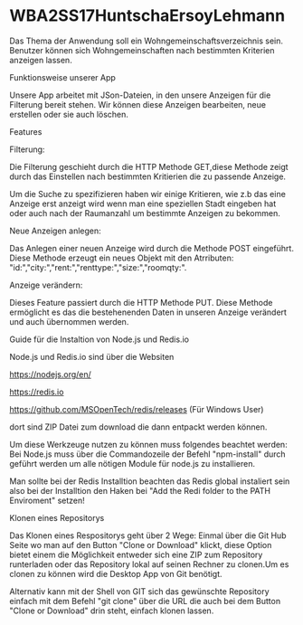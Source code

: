 # WBA2SS17HuntschaErsoyLehmann

Das Thema der Anwendung soll ein Wohngemeinschaftsverzeichnis sein. Benutzer können sich Wohngemeinschaften nach bestimmten Kriterien anzeigen lassen. 

Funktionsweise unserer App

Unsere App arbeitet mit JSon-Dateien, in den unsere Anzeigen für die Filterung bereit stehen. Wir können diese Anzeigen bearbeiten, neue erstellen oder sie auch löschen. 

Features 

Filterung:

Die Filterung geschieht durch die HTTP Methode GET,diese Methode zeigt durch das Einstellen nach bestimmten Kritierien die zu passende Anzeige.

Um die Suche zu spezifizieren haben wir einige Kritieren, wie z.b das eine Anzeige erst anzeigt wird wenn man eine speziellen Stadt eingeben hat oder auch nach der Raumanzahl um bestimmte Anzeigen zu bekommen.

Neue Anzeigen anlegen:

Das Anlegen einer neuen  Anzeige wird durch die Methode POST eingeführt. Diese Methode erzeugt ein neues Objekt mit den Atrributen: "id:","city:","rent:","renttype:","size:","roomqty:".

Anzeige verändern:

Dieses Feature passiert durch die HTTP Methode PUT. Diese Methode ermöglicht es das die bestehenenden Daten in unseren Anzeige verändert und auch übernommen werden. 


Guide für die Instaltion von Node.js und Redis.io 

Node.js und Redis.io sind über die Websiten 

https://nodejs.org/en/ 

https://redis.io 

https://github.com/MSOpenTech/redis/releases (Für Windows User)

dort sind ZIP Datei zum download die dann entpackt werden können.

Um diese Werkzeuge nutzen zu können muss folgendes beachtet werden: Bei Node.js muss über die Commandozeile der Befehl "npm-install" durch geführt werden um alle nötigen Module für node.js zu installieren. 

Man sollte bei der Redis Installtion beachten das Redis global instaliert sein also bei der Installtion den Haken bei "Add the Redi folder to the PATH Enviroment" setzen!


Klonen eines Repositorys

Das Klonen eines Respositorys geht über 2 Wege: 
Einmal über die Git Hub Seite wo man auf den Button "Clone or Download" klickt, diese Option bietet einem die Möglichkeit entweder sich eine ZIP zum Repository runterladen oder das Repository lokal auf seinen Rechner zu clonen.Um es clonen zu können wird die Desktop App von Git benötigt.


Alternativ kann mit der Shell von GIT sich das gewünschte Repository einfach mit dem Befehl "git clone" über die URL die auch bei dem Button "Clone or Download" drin steht, einfach klonen lassen.  





